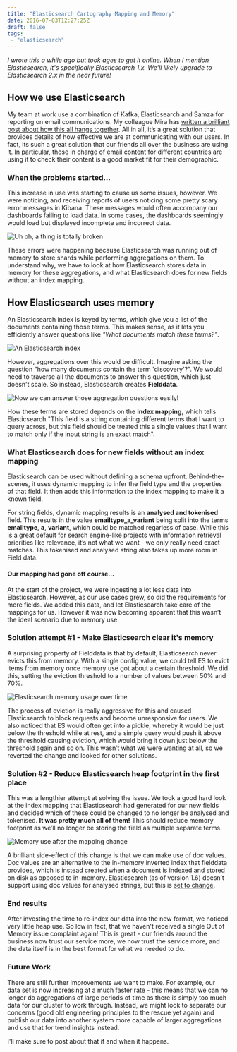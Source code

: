 ```yaml
---
title: "Elasticsearch Cartography Mapping and Memory"
date: 2016-07-03T12:27:25Z
draft: false
tags:
 - "elasticsearch"
---
```



*I wrote this a while ago but took ages to get it online. When I mention Elasticsearch, it's specifically Elasticsearch 1.x. We'll likely upgrade to Elasticsearch 2.x in the near future!*


## How we use Elasticsearch

My team at work use a combination of Kafka, Elasticsearch and Samza for reporting on email communications. My colleague Mira has [written a brilliant post about how this all hangs together](http://blog.mirajavora.com/sendgrid-webhooks-reporting/). All in all, it’s a great solution that provides details of how effective we are at communicating with our users. In fact, its such a great solution that our friends all over the business are using it. In particular, those in charge of email content for different countries are using it to check their content is a good market fit for their demographic.


### When the problems started...
This increase in use was starting to cause us some issues, however. We were noticing, and receiving reports of users noticing some pretty scary error messages in Kibana. These messages would often accompany our dashboards failing to load data. In some cases, the dashboards seemingly would load but displayed incomplete and incorrect data. 

![Uh oh, a thing is totally broken](/img/elasticsearch-cartography-mapping-and-memory/ES_memory_error.png)


These errors were happening because Elasticsearch was running out of memory to store shards while performing aggregations on them. To understand why, we have to look at how Elasticsearch stores data in memory for these aggregations, and what Elasticsearch does for new fields without an index mapping.


## How Elasticsearch uses memory

An Elasticsearch index is keyed by terms, which give you a list of the documents containing those terms. This makes sense, as it lets you efficiently answer questions like *"What documents match these terms?"*.

![An Elasticsearch index](/img/elasticsearch-cartography-mapping-and-memory/ES_index.jpg)

However, aggregations over this would be difficult. Imagine asking the question "how many documents contain the term 'discovery'?". We would need to traverse all the documents to answer this question, which just doesn't scale. So instead, Elasticsearch creates **Fielddata**.

![Now we can answer those aggregation questions easily!](/img/elasticsearch-cartography-mapping-and-memory/ES_fielddata.jpg)

How these terms are stored depends on the **index mapping**, which tells Elasticsearch "This field is a string containing different terms that I want to query across, but this field should be treated this a single values that I want to match only if the input string is an exact match".


### What Elasticsearch does for new fields without an index mapping

Elasticsearch can be used without defining a schema upfront. Behind-the-scenes, it uses dynamic mapping to infer the field type and the properties of that field. It then adds this information to the index mapping to make it a known field. 

For string fields, dynamic mapping results is an **analysed and tokenised** field. This results in the value **emailtype\_a\_variant** being split into the terms **emailtype**, **a**, **variant**, which could be matched regarless of case. While this is a great default for search engine-like projects with information retrieval priorities like relevance, it’s not what we want - we only really need exact matches. This tokenised and analysed string also takes up more room in Field data.
 

#### Our mapping had gone off course...
 At the start of the project, we were ingesting a lot less data into Elasticsearch. However, as our use cases grew, so did the requirements for more fields. We added this data, and let Elasticsearch take care of the mappings for us. However it was now becoming apparent that this wasn’t the ideal scenario due to memory use. 




### Solution attempt #1 - Make Elasticsearch clear it's memory

A surprising property of Fielddata is that by default, Elasticsearch never evicts this from memory. With a single config value, we could tell ES to evict items from memory once memory use got about a certain threshold. We did this, setting the eviction threshold to a number of values between 50% and 70%. 

![Elasticsearch memory usage over time](/img/elasticsearch-cartography-mapping-and-memory/ES_memory_usage_over_time-orig.jpg)

The process of eviction is really aggressive for this and caused Elasticsearch to block requests and become unresponsive for users. We also noticed that ES would often get into a pickle, whereby it would be just below the threshold while at rest, and a simple query would push it above the threshold causing eviction, which would bring it down just below the threshold again and so on. This wasn’t what we were wanting at all, so we reverted the change and looked for other solutions.



### Solution #2 - Reduce Elasticsearch heap footprint in the first place

This was a lengthier attempt at solving the issue. We took a good hard look at the index mapping that Elasticsearch had generated for our new fields and decided which of these could be changed to no longer be analysed and tokenised. **It was pretty much all of them!** This should reduce memory footprint as we’ll no longer be storing the field as multiple separate terms.

![Memory use after the mapping change](/img/elasticsearch-cartography-mapping-and-memory/ES_better_memory_profile.jpg)

A brilliant side-effect of this change is that we can make use of doc values. Doc values are an alternative to the in-memory inverted index that fielddata provides, which is instead created when a document is indexed and stored on disk as opposed to in-memory. Elasticsearch (as of version 1.6) doesn’t support using doc values for analysed strings, but this is [set to change](https://github.com/elastic/elasticsearch/issues/12394). 


### End results

After investing the time to re-index our data into the new format, we noticed very little heap use. So low in fact, that we haven't received a single Out of Memory issue complaint again! This is great - our friends around the business now trust our service more, we now trust the service more, and the data itself is in the best format for what we needed to do. 

### Future Work

There are still further improvements we want to make. For example, our data set is now increasing at a much faster rate - this means that we can no longer do aggregations of large periods of time as there is simply too much data for our cluster to work through. Instead, we might look to separate our concerns (good old engineering principles to the rescue yet again) and publish our data into another system more capable of larger aggregations and use that for trend insights instead. 

I'll make sure to post about that if and when it happens.


